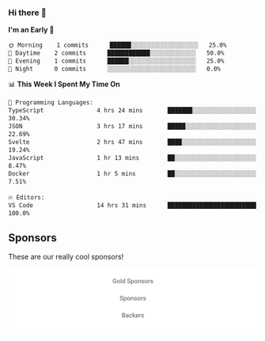 ### Hi there 👋

<!--
**alexanderniebuhr/alexanderniebuhr** is a ✨ _special_ ✨ repository because its `README.md` (this file) appears on your GitHub profile.

Here are some ideas to get you started:

- 🔭 I’m currently working on ...
- 🌱 I’m currently learning ...
- 👯 I’m looking to collaborate on ...
- 🤔 I’m looking for help with ...
- 💬 Ask me about ...
- 📫 How to reach me: ...
- 😄 Pronouns: ...
- ⚡ Fun fact: ...
-->

<!--START_SECTION:waka-->
**I'm an Early 🐤** 

```text
🌞 Morning    1 commits      ██████░░░░░░░░░░░░░░░░░░░   25.0% 
🌆 Daytime    2 commits      ████████████░░░░░░░░░░░░░   50.0% 
🌃 Evening    1 commits      ██████░░░░░░░░░░░░░░░░░░░   25.0% 
🌙 Night      0 commits      ░░░░░░░░░░░░░░░░░░░░░░░░░   0.0%

```


📊 **This Week I Spent My Time On** 

```text
💬 Programming Languages: 
TypeScript               4 hrs 24 mins       ███████░░░░░░░░░░░░░░░░░░   30.34% 
JSON                     3 hrs 17 mins       █████░░░░░░░░░░░░░░░░░░░░   22.69% 
Svelte                   2 hrs 47 mins       ████░░░░░░░░░░░░░░░░░░░░░   19.24% 
JavaScript               1 hr 13 mins        ██░░░░░░░░░░░░░░░░░░░░░░░   8.47% 
Docker                   1 hr 5 mins         ██░░░░░░░░░░░░░░░░░░░░░░░   7.51%

🔥 Editors: 
VS Code                  14 hrs 31 mins      █████████████████████████   100.0%

```


<!--END_SECTION:waka-->

## Sponsors

These are our really cool sponsors!

<!-- sponsors -->

<!-- sponsors -->

<p align="center">
  <a href="https://github.com/sponsors/alexanderniebuhr">
    <img src='./sponsors.svg'/>
  </a>
</p>
